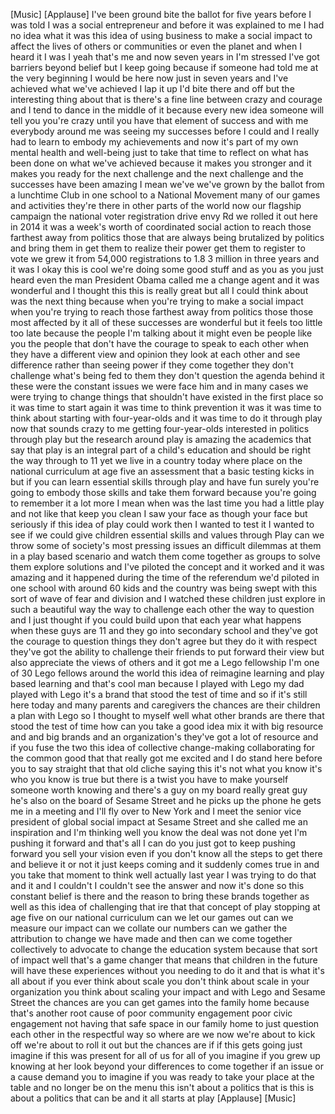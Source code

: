 
[Music]
[Applause]
I&#39;ve been ground bite the ballot for
five years before I was told I was a
social entrepreneur and before it was
explained to me I had no idea what it
was this idea of using business to make
a social impact to affect the lives of
others or communities or even the planet
and when I heard it I was I yeah that&#39;s
me
and now seven years in I&#39;m stressed
I&#39;ve got barriers beyond belief but I
keep going because if someone had told
me at the very beginning I would be here
now just in seven years and I&#39;ve
achieved what we&#39;ve achieved I lap it up
I&#39;d bite there and off but the
interesting thing about that is there&#39;s
a fine line between crazy and courage
and I tend to dance in the middle of it
because every new idea someone will tell
you you&#39;re crazy until you have that
element of success and with me everybody
around me was seeing my successes before
I could and I really had to learn to
embody my achievements and now it&#39;s part
of my own mental health and well-being
just to take that time to reflect on
what has been done on what we&#39;ve
achieved because it makes you stronger
and it makes you ready for the next
challenge and the next challenge and the
successes have been amazing
I mean we&#39;ve we&#39;ve grown by the ballot
from a lunchtime Club in one school to a
National Movement many of our games and
activities they&#39;re there in other parts
of the world now our flagship campaign
the national voter registration drive
envy Rd we rolled it out here in 2014 it
was a week&#39;s worth of coordinated social
action to reach those farthest away from
politics those that are always being
brutalized by politics and bring them in
get them to realize their power get them
to register
to vote we grew it from 54,000
registrations to 1.8 3 million in three
years and it was I okay this is cool
we&#39;re doing some good stuff and as you
as you just heard even the man President
Obama called me a change agent and it
was wonderful and I thought this this is
really great but all I could think about
was the next thing because when you&#39;re
trying to make a social impact when
you&#39;re trying to reach those farthest
away from politics those those most
affected by it all of these successes
are wonderful but it feels too little
too late because the people I&#39;m talking
about it might even be people like you
the people that don&#39;t have the courage
to speak to each other when they have a
different view and opinion they look at
each other and see difference rather
than seeing power if they come together
they don&#39;t challenge what&#39;s being fed to
them they don&#39;t question the agenda
behind it
these were the constant issues we were
face him and in many cases we were
trying to change things that shouldn&#39;t
have existed in the first place so it
was time to start again it was time to
think
prevention it was it was time to think
about starting with four-year-olds and
it was time to do it through play
now that sounds crazy to me getting
four-year-olds interested in politics
through play but the research around
play is amazing the academics that say
that play is an integral part of a
child&#39;s education and should be right
the way through to 11 yet we live in a
country today where place on the
national curriculum at age five an
assessment that a basic testing kicks in
but if you can learn essential skills
through play and have fun surely you&#39;re
going to embody those skills and take
them forward because you&#39;re going to
remember it a lot more I mean when was
the last time you had a little play and
not like that keep you clean I saw your
face as though your face but seriously
if this idea of play could work
then I wanted to test it I wanted to see
if we could give children essential
skills and values through Play
can we throw some of society&#39;s most
pressing issues an difficult dilemmas at
them in a play based scenario and watch
them come together as groups to solve
them explore solutions and I&#39;ve piloted
the concept and it worked and it was
amazing and it happened during the time
of the referendum we&#39;d piloted in one
school with around 60 kids and the
country was being swept with this sort
of wave of fear and division and I
watched these children just explore in
such a beautiful way the way to
challenge each other the way to question
and I just thought if you could build
upon that each year what happens when
these guys are 11 and they go into
secondary school and they&#39;ve got the
courage to question things they don&#39;t
agree but they do it with respect
they&#39;ve got the ability to challenge
their friends to put forward their view
but also appreciate the views of others
and it got me a Lego fellowship I&#39;m one
of 30 Lego fellows around the world this
idea of reimagine learning and play
based learning and that&#39;s cool man
because I played with Lego my dad played
with Lego it&#39;s a brand that stood the
test of time and so if it&#39;s still here
today and many parents and caregivers
the chances are their children a plan
with Lego so I thought to myself well
what other brands are there that stood
the test of time how can you take a good
idea mix it with big resource and and
big brands and an organization&#39;s they&#39;ve
got a lot of resource and if you fuse
the two this idea of collective
change-making collaborating for the
common good that that really got me
excited and I do stand here before you
to say straight that that old cliche
saying this it&#39;s not what you know it&#39;s
who you know is true but there is a
twist you have to make yourself someone
worth knowing and there&#39;s a guy on my
board really great guy he&#39;s also on the
board of Sesame Street and he picks up
the phone he gets me in a meeting and
I&#39;ll fly over to New York and I meet the
senior vice president of global social
impact
at Sesame Street and she called me an
inspiration and I&#39;m thinking well you
know the deal was not done yet I&#39;m
pushing it forward and that&#39;s all I can
do you just got to keep pushing forward
you sell your vision even if you don&#39;t
know all the steps to get there and
believe it or not it just keeps coming
and it suddenly comes true in and you
take that moment to think well actually
last year I was trying to do that and it
and I couldn&#39;t I couldn&#39;t see the answer
and now it&#39;s done so this constant
belief is there and the reason to bring
these brands together as well as this
idea of challenging that ire that that
concept of play stopping at age five on
our national curriculum can we let our
games out can we measure our impact can
we collate our numbers can we gather the
attribution to change we have made and
then can we come together collectively
to advocate to change the education
system because that sort of impact well
that&#39;s a game changer that means that
children in the future will have these
experiences without you needing to do it
and that is what it&#39;s all about if you
ever think about scale you don&#39;t think
about scale in your organization you
think about scaling your impact and with
Lego and Sesame Street the chances are
you can get games into the family home
because that&#39;s another root cause of
poor community engagement poor civic
engagement not having that safe space in
our family home to just question each
other in the respectful way so where are
we now we&#39;re about to kick off we&#39;re
about to roll it out but the chances are
if if this gets going just imagine if
this was present for all of us for all
of you imagine if you grew up knowing at
her look beyond your differences to come
together if an issue or a cause demand
you to imagine if you was ready to take
your place at the table and no longer be
on the menu
this isn&#39;t about a politics that is this
is about a politics that can be and it
all starts at play
[Applause]
[Music]
